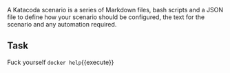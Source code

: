 A Katacoda scenario is a series of Markdown files, bash scripts and a JSON file to define how your scenario should be configured, the text for the scenario and any automation required.

## Task

Fuck yourself
`docker help`{{execute}}